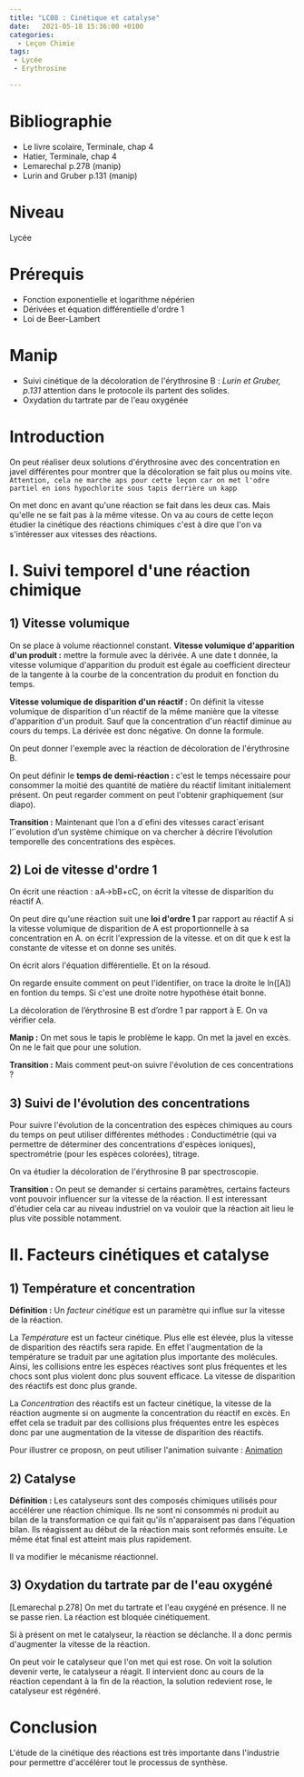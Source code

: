 ```yaml
---
title: "LC08 : Cinétique et catalyse"
date:   2021-05-18 15:36:00 +0100
categories:
  - Leçon Chimie
tags:
 - Lycée
 - Erythrosine

---
```

# Bibliographie
* Le livre scolaire, Terminale, chap 4
* Hatier, Terminale, chap 4
* Lemarechal p.278 (manip)
* Lurin and Gruber p.131 (manip)

# Niveau
Lycée

# Prérequis
* Fonction exponentielle et logarithme népérien
* Dérivées et équation différentielle d'ordre 1
* Loi de Beer-Lambert

# Manip 
* Suivi cinétique de la décoloration de l'érythrosine B : *Lurin et Gruber, p.131* attention dans le protocole ils partent des solides.
* Oxydation du tartrate par de l'eau oxygénée

# Introduction
On peut réaliser deux solutions d'érythrosine avec des concentration en javel différentes pour montrer que la décoloration se fait plus ou moins vite.
`Attention, cela ne marche aps pour cette leçon car on met l'odre partiel en ions hypochlorite sous tapis derrière un kapp`

On met donc en avant qu'une réaction se fait dans les deux cas. Mais qu'elle ne se fait pas à la même vitesse. On va au cours de cette leçon étudier la cinétique des réactions chimiques c'est à dire que l'on va s'intéresser aux vitesses des réactions.

# I. Suivi temporel d'une réaction chimique
## 1) Vitesse volumique
On se place à volume réactionnel constant.
**Vitesse volumique d'apparition d'un produit :**  mettre la formule avec la dérivée. A une date t donnée, la vitesse volumique d'apparition du produit est égale au coefficient directeur de la tangente à la courbe de la concentration du produit en fonction du temps. 

**Vitesse volumique de disparition d'un réactif :** On définit la vitesse volumique de disparition d'un réactif de la même manière que la vitesse d'apparition d'un produit. Sauf que la concentration d'un réactif diminue au cours du temps. La dérivée est donc négative. On donne la formule.

On peut donner l'exemple avec la réaction de décoloration de l'érythrosine B.

On peut définir le **temps de demi-réaction :** c'est le temps nécessaire pour consommer la moitié des quantité de matière du réactif limitant initialement présent. On peut regarder comment on peut l'obtenir graphiquement (sur diapo). 

**Transition :** Maintenant que l’on a d´efini des vitesses caract´erisant l’´evolution d’un système chimique on va chercher à décrire l’évolution temporelle des concentrations des espèces.
## 2) Loi de vitesse d'ordre 1
On écrit une réaction : aA->bB+cC, on écrit la vitesse de disparition du réactif A. 

On peut dire qu'une réaction suit une **loi d'ordre 1** par rapport au réactif A si la vitesse volumique de disparition de A est proportionnelle à sa concentration en A. on écrit l'expression de la vitesse. et on dit que k est la constante de vitesse et on donne ses unités.

On écrit alors l'équation différentielle. Et on la résoud. 

On regarde ensuite comment on peut l'identifier, on trace la droite le ln([A]) en fontion du temps. Si c'est une droite notre hypothèse était bonne. 

La décoloration de l’érythrosine B est d’ordre 1 par rapport à E. On va vérifier cela. 

**Manip :** On met sous le tapis le problème le kapp. On met la javel en excès. On ne le fait que pour une solution.

**Transition :** Mais comment peut-on suivre l'évolution de ces concentrations ?

## 3) Suivi de l'évolution des concentrations
Pour suivre l'évolution de la concentration des espèces chimiques au cours du temps on peut utiliser différentes méthodes : 
Conductimétrie (qui va permettre de déterminer des concentrations d'espèces ioniques), spectrométrie (pour les espèces colorées), titrage. 

On va étudier la décoloration de l'érythrosine B par spectroscopie.

**Transition :** On peut se demander si certains paramètres, certains facteurs vont pouvoir influencer sur la vitesse de la réaction. Il est interessant d'étudier cela car au niveau industriel on va vouloir que la réaction ait lieu le plus vite possible notamment.

# II. Facteurs cinétiques et catalyse
## 1) Température et concentration
**Définition :** Un *facteur cinétique* est un paramètre qui influe sur la vitesse de la réaction.

La *Température* est un facteur cinétique. Plus elle est élevée, plus la vitesse de disparition des réactifs sera rapide. En effet l'augmentation de la température se traduit par une agitation plus importante des molécules. Ainsi, les collisions entre les espèces réactives sont plus fréquentes et les chocs sont plus violent donc plus souvent efficace. La vitesse de disparition des réactifs est donc plus grande.

La *Concentration* des réactifs est un facteur cinétique, la vitesse de la réaction augmente si on augmente la concentration du réactif en excès. En effet cela se traduit par des collisions plus fréquentes entre les espèces donc par une augmentation de la vitesse de disparition des réactifs.

Pour illustrer ce proposn, on peut utiliser l'animation suivante : 
[Animation](https://www.edumedia-sciences.com/fr/media/564-facteur-cinetique)

## 2) Catalyse
**Définition :** Les catalyseurs sont des composés chimiques utilisés pour accélérer une réaction chimique. Ils ne sont ni consommés ni produit au bilan de la transformation ce qui fait qu'ils n'apparaisent pas dans l'équation bilan. Ils réagissent au début de la réaction mais sont reformés ensuite. Le même état final est atteint mais plus rapidement.

Il va modifier le mécanisme réactionnel.
## 3) Oxydation du tartrate par de l'eau oxygéné
[Lemarechal p.278]
On met du tartrate et l'eau oxygéné en présence. Il ne se passe rien. La réaction est bloquée cinétiquement. 

Si à présent on met le catalyseur, la réaction se déclanche. Il a donc permis d'augmenter la vitesse de la réaction. 

On peut voir le catalyseur que l'on met qui est rose. On voit la solution devenir verte, le catalyseur a réagit. Il intervient donc au cours de la réaction cependant à la fin de la réaction, la solution redevient rose, le catalyseur est régénéré. 

# Conclusion
L'étude de la cinétique des réactions est très importante dans l'industrie pour permettre d'accélérer tout le processus de synthèse.

